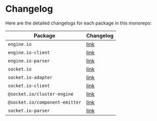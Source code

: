 # Changelog

Here are the detailed changelogs for each package in this monorepo:

| Package                        | Changelog                                               |
|--------------------------------|---------------------------------------------------------|
| `engine.io`                    | [link](packages/engine.io/CHANGELOG.md)                 |
| `engine.io-client`             | [link](packages/engine.io-client/CHANGELOG.md)          |
| `engine.io-parser`             | [link](packages/engine.io-parser/CHANGELOG.md)          |
| `socket.io`                    | [link](packages/socket.io/CHANGELOG.md)                 |
| `socket.io-adapter`            | [link](packages/socket.io-adapter/CHANGELOG.md)         |
| `socket.io-client`             | [link](packages/socket.io-client/CHANGELOG.md)          |
| `@socket.io/cluster-engine`    | [link](packages/socket.io-cluster-engine/CHANGELOG.md)  |
| `@socket.io/component-emitter` | [link](packages/socket.io-component-emitter/History.md) |
| `socket.io-parser`             | [link](packages/socket.io-parser/CHANGELOG.md)          |

